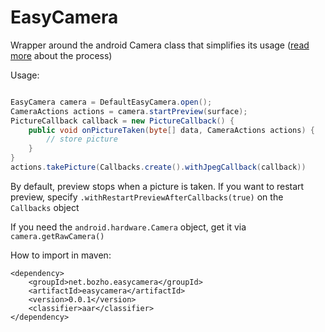 EasyCamera
==========

Wrapper around the android Camera class that simplifies its usage (<a href="http://techblog.bozho.net/?p=1380">read more</a> about the process)

Usage:

```java

EasyCamera camera = DefaultEasyCamera.open();
CameraActions actions = camera.startPreview(surface);
PictureCallback callback = new PictureCallback() {
    public void onPictureTaken(byte[] data, CameraActions actions) {
        // store picture
    }
}
actions.takePicture(Callbacks.create().withJpegCallback(callback))
```

By default, preview stops when a picture is taken. If you want to restart preview, specify `.withRestartPreviewAfterCallbacks(true)` on the `Callbacks` object

If you need the `android.hardware.Camera` object, get it via `camera.getRawCamera()`

How to import in maven:

	<dependency>
        <groupId>net.bozho.easycamera</groupId>
        <artifactId>easycamera</artifactId>
        <version>0.0.1</version>
        <classifier>aar</classifier>
    </dependency>